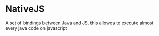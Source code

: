 # NativeJS
A set of bindings between Java and JS, this allowes to execute almost every java code on javascript
